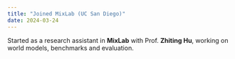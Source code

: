 ```yaml
---
title: "Joined MixLab (UC San Diego)"
date: 2024-03-24
---
```

Started as a research assistant in **MixLab** with Prof. **Zhiting Hu**, working on world models, benchmarks and evaluation.
